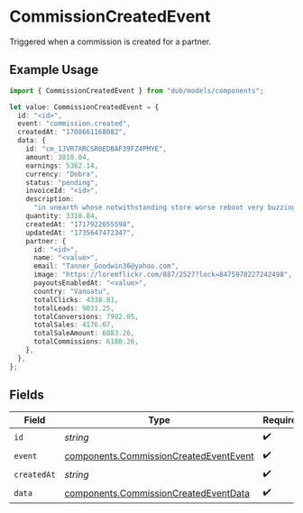 # CommissionCreatedEvent

Triggered when a commission is created for a partner.

## Example Usage

```typescript
import { CommissionCreatedEvent } from "dub/models/components";

let value: CommissionCreatedEvent = {
  id: "<id>",
  event: "commission.created",
  createdAt: "1708661168082",
  data: {
    id: "cm_1JVR7XRCSR0EDBAF39FZ4PMYE",
    amount: 3818.04,
    earnings: 5362.14,
    currency: "Dobra",
    status: "pending",
    invoiceId: "<id>",
    description:
      "in unearth whose notwithstanding store worse reboot very buzzing",
    quantity: 3318.84,
    createdAt: "1717922655598",
    updatedAt: "1735647472347",
    partner: {
      id: "<id>",
      name: "<value>",
      email: "Tanner_Goodwin36@yahoo.com",
      image: "https://loremflickr.com/887/2527?lock=8475978227242498",
      payoutsEnabledAt: "<value>",
      country: "Vanuatu",
      totalClicks: 4338.81,
      totalLeads: 9031.25,
      totalConversions: 7982.05,
      totalSales: 4176.67,
      totalSaleAmount: 6883.26,
      totalCommissions: 6180.26,
    },
  },
};
```

## Fields

| Field                                                                                            | Type                                                                                             | Required                                                                                         | Description                                                                                      |
| ------------------------------------------------------------------------------------------------ | ------------------------------------------------------------------------------------------------ | ------------------------------------------------------------------------------------------------ | ------------------------------------------------------------------------------------------------ |
| `id`                                                                                             | *string*                                                                                         | :heavy_check_mark:                                                                               | N/A                                                                                              |
| `event`                                                                                          | [components.CommissionCreatedEventEvent](../../models/components/commissioncreatedeventevent.md) | :heavy_check_mark:                                                                               | N/A                                                                                              |
| `createdAt`                                                                                      | *string*                                                                                         | :heavy_check_mark:                                                                               | N/A                                                                                              |
| `data`                                                                                           | [components.CommissionCreatedEventData](../../models/components/commissioncreatedeventdata.md)   | :heavy_check_mark:                                                                               | N/A                                                                                              |